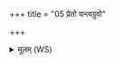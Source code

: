 +++
title = "05 प्रेतो यन्त्वग्रुवो"

+++
<details><summary>मूलम् (WS)</summary>

प्रेतो यन्त्वग्रुवो निरितो यन्त्वग्रुवः ।  
अधराचीमितः परः ॥ ॥ ५ ॥
</details>